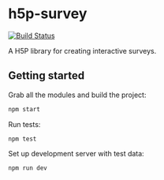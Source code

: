 # h5p-survey

[![Build Status](https://travis-ci.org/h5p/h5p-survey.svg?branch=master)](https://travis-ci.org/h5p/h5p-survey)

A H5P library for creating interactive surveys.

## Getting started

Grab all the modules and build the project:
```javascript
npm start
```

Run tests:
```javscript
npm test
```

Set up development server with test data:
```javascript
npm run dev
```
